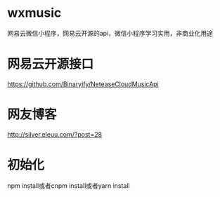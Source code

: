 # wxmusic
网易云微信小程序，网易云开源的api，微信小程序学习实用，非商业化用途
# 网易云开源接口
https://github.com/Binaryify/NeteaseCloudMusicApi
# 网友博客 
http://silver.eleuu.com/?post=28
# 初始化
npm install或者cnpm install或者yarn install
